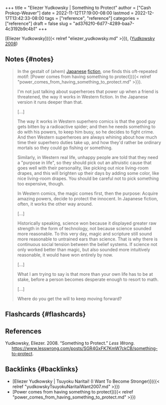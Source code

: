 +++
title = "Eliezer Yudkowsky | Something to Protect"
author = ["Cash Prokop-Weaver"]
date = 2022-11-12T17:19:00-08:00
lastmod = 2022-12-17T13:42:33-08:00
tags = ["reference", "reference"]
categories = ["reference"]
draft = false
slug = "ad3762f0-6d77-4289-baa7-4c3192b9c4b1"
+++

[Eliezer Yudkowsky]({{< relref "eliezer_yudkowsky.md" >}}), (<a href="#citeproc_bib_item_1">Yudkowsky 2008</a>)


## Notes {#notes}

> In the gestalt of (ahem) [Japanese](https://www.lesswrong.com/lw/m7/zen_and_the_art_of_rationality/) [fiction](https://www.lesswrong.com/lw/k9/the_logical_fallacy_of_generalization_from/), one finds this oft-repeated motif: [Power comes from having something to protect]({{< relref "power_comes_from_having_something_to_protect.md" >}}).
>
> I'm not just talking about superheroes that power up when a friend is threatened, the way it works in Western fiction. In the Japanese version it runs deeper than that.
>
> [...]
>
> The way it works in Western superhero comics is that the good guy gets bitten by a radioactive spider; and then he needs something to do with his powers, to keep him busy, so he decides to fight crime.  And then Western superheroes are always whining about how much time their superhero duties take up, and how they'd rather be ordinary mortals so they could go fishing or something.
>
> Similarly, in Western real life, unhappy people are told that they need a "purpose in life", so they should pick out an altruistic cause that goes well with their personality, like picking out nice living-room drapes, and this will brighten up their days by adding some color, like nice living-room drapes.  You should be careful not to pick something too expensive, though.
>
> In Western comics, the magic comes first, then the purpose:  Acquire amazing powers, decide to protect the innocent.  In Japanese fiction, often, it works the other way around.
>
> [...]
>
> Historically speaking, science won because it displayed greater raw strength in the form of technology, not because science sounded more reasonable.  To this very day, magic and scripture still sound more reasonable to untrained ears than science.  That is why there is continuous social tension between the belief systems.  If science not only worked better than magic, but also sounded more intuitively reasonable, it would have won entirely by now.
>
> [...]
>
> What I am trying to say is that more than your own life has to be at stake, before a person becomes desperate enough to resort to math.
>
> [...]
>
> Where do you get the will to keep moving forward?


## Flashcards {#flashcards}

## References

<style>.csl-entry{text-indent: -1.5em; margin-left: 1.5em;}</style><div class="csl-bib-body">
  <div class="csl-entry"><a id="citeproc_bib_item_1"></a>Yudkowsky, Eliezer. 2008. “Something to Protect.” <i>Less Wrong</i>. <a href="https://www.lesswrong.com/posts/SGR4GxFK7KmW7ckCB/something-to-protect">https://www.lesswrong.com/posts/SGR4GxFK7KmW7ckCB/something-to-protect</a>.</div>
</div>


## Backlinks {#backlinks}

-   [Eliezer Yudkowsky | Tsuyoku Naritai! (I Want To Become Stronger)]({{< relref "yudkowskyTsuyokuNaritaiWant2007.md" >}})
-   [Power comes from having something to protect]({{< relref "power_comes_from_having_something_to_protect.md" >}})
